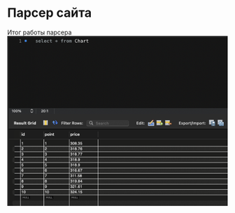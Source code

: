 <h1>Парсер сайта</h1>


Итог работы парсера
![Result](https://github.com/INVESTOR-IT/ADB-test/blob/master/Result.png)


